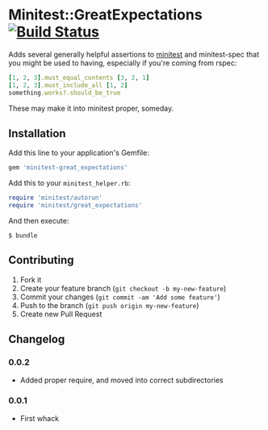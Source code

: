# Minitest::GreatExpectations [![Build Status](https://api.travis-ci.org/mceachen/minitest-great_expectations.png?branch=master)](https://travis-ci.org/mceachen/minitest-great_expectations)

Adds several generally helpful assertions to [minitest](http://docs.seattlerb.org/minitest/) and minitest-spec that you might be used to
having, especially if you're coming from rspec:

``` ruby
[1, 2, 3].must_equal_contents [3, 2, 1]
[1, 2, 3].must_include_all [1, 2]
something.works?.should_be_true
```

These may make it into minitest proper, someday.

## Installation

Add this line to your application's Gemfile:

``` ruby
gem 'minitest-great_expectations'
```

Add this to your ```minitest_helper.rb```:

``` ruby
require 'minitest/autorun'
require 'minitest/great_expectations'
```

And then execute:

    $ bundle

## Contributing

1. Fork it
2. Create your feature branch (`git checkout -b my-new-feature`)
3. Commit your changes (`git commit -am 'Add some feature'`)
4. Push to the branch (`git push origin my-new-feature`)
5. Create new Pull Request

## Changelog

### 0.0.2

* Added proper require, and moved into correct subdirectories

### 0.0.1

* First whack